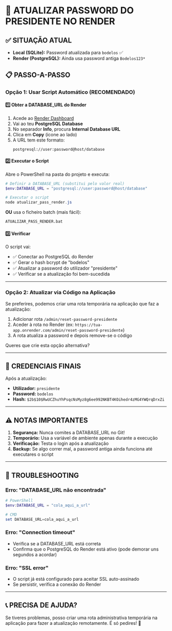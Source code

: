 # 🔐 ATUALIZAR PASSWORD DO PRESIDENTE NO RENDER

## ✅ SITUAÇÃO ATUAL
- **Local (SQLite):** Password atualizada para `bodelos` ✅
- **Render (PostgreSQL):** Ainda usa password antiga `Bodelos123*`

## 📋 PASSO-A-PASSO

### **Opção 1: Usar Script Automático (RECOMENDADO)**

#### 1️⃣ Obter a DATABASE_URL do Render
1. Acede ao [Render Dashboard](https://dashboard.render.com/)
2. Vai ao teu **PostgreSQL Database**
3. No separador **Info**, procura **Internal Database URL**
4. Clica em **Copy** (ícone ao lado)
5. A URL tem este formato:
   ```
   postgresql://user:password@host/database
   ```

#### 2️⃣ Executar o Script
Abre o PowerShell na pasta do projeto e executa:

```powershell
# Definir a DATABASE_URL (substitui pelo valor real)
$env:DATABASE_URL = "postgresql://user:password@host/database"

# Executar o script
node atualizar_pass_render.js
```

**OU** usa o ficheiro batch (mais fácil):
```cmd
ATUALIZAR_PASS_RENDER.bat
```

#### 3️⃣ Verificar
O script vai:
- ✅ Conectar ao PostgreSQL do Render
- ✅ Gerar o hash bcrypt de "bodelos"
- ✅ Atualizar a password do utilizador "presidente"
- ✅ Verificar se a atualização foi bem-sucedida

---

### **Opção 2: Atualizar via Código na Aplicação**

Se preferires, podemos criar uma rota temporária na aplicação que faz a atualização:

1. Adicionar rota `/admin/reset-password-presidente`
2. Aceder à rota no Render (ex: `https://tua-app.onrender.com/admin/reset-password-presidente`)
3. A rota atualiza a password e depois remove-se o código

Queres que crie esta opção alternativa?

---

## 🔑 CREDENCIAIS FINAIS

Após a atualização:
- **Utilizador:** `presidente`
- **Password:** `bodelos`
- **Hash:** `$2b$10$RwUCZhuYhPsqcNsMyz8g6ee992NKBT4KOihedr4zMG4YWQrqDrxZi`

---

## ⚠️ NOTAS IMPORTANTES

1. **Segurança:** Nunca comites a DATABASE_URL no Git!
2. **Temporário:** Usa a variável de ambiente apenas durante a execução
3. **Verificação:** Testa o login após a atualização
4. **Backup:** Se algo correr mal, a password antiga ainda funciona até executares o script

---

## 🐛 TROUBLESHOOTING

### Erro: "DATABASE_URL não encontrada"
```powershell
# PowerShell
$env:DATABASE_URL = "cola_aqui_a_url"

# CMD
set DATABASE_URL=cola_aqui_a_url
```

### Erro: "Connection timeout"
- Verifica se a DATABASE_URL está correta
- Confirma que o PostgreSQL do Render está ativo (pode demorar uns segundos a acordar)

### Erro: "SSL error"
- O script já está configurado para aceitar SSL auto-assinado
- Se persistir, verifica a conexão do Render

---

## 📞 PRECISA DE AJUDA?

Se tiveres problemas, posso criar uma rota administrativa temporária na aplicação para fazer a atualização remotamente. É só pedires! 🚀
